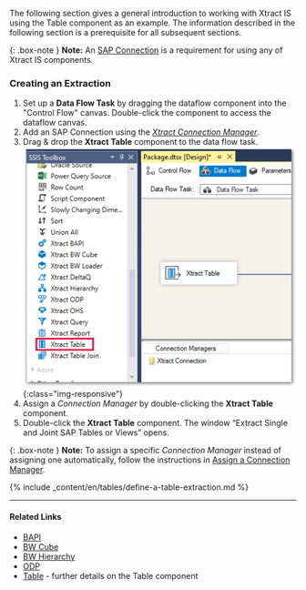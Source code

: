 
The following section gives a general introduction to working with Xtract IS using the Table component as an example. 
The information described in the following section is a prerequisite for all subsequent sections.

{: .box-note }
**Note:** An [SAP Connection](./sap-connection) is a requirement for using any of Xtract IS components.

### Creating an Extraction

1. Set up a **Data Flow Task** by dragging the dataflow component into the "Control Flow" canvas. Double-click the component to access the dataflow canvas.
2. Add an SAP Connection using the [*Xtract Connection Manager*](./sap-connection/the-connection-manager).
3. Drag & drop the **Xtract Table** component to the data flow task. 
![xis_table_overview](/img/content/xis/xis_table_overview.png){:class="img-responsive"}
4. Assign a *Connection Manager* by double-clicking the **Xtract Table** component. 
5. Double-click the **Xtract Table** component. The window “Extract Single and Joint SAP Tables or Views” opens. 

{: .box-note }
**Note:** To assign a specific *Connection Manager* instead of assigning one automatically, follow the instructions in [Assign a Connection Manager](./sap-connection/the-connection-manager#assigning-a-connection-manager-to-an-xtract-component).

{% include _content/en/tables/define-a-table-extraction.md  %}

*****
#### Related Links
- [BAPI](./bapi)
- [BW Cube](./bw-cube)
- [BW Hierarchy](./hierarchy)
- [ODP](./odp)
- [Table](./table) - further details on the Table component

